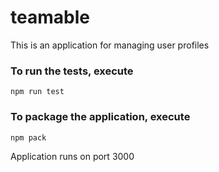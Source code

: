 # teamable
This is an application for managing user profiles 

### To run the tests, execute

    npm run test

### To package the application, execute

    npm pack

Application runs on port 3000
